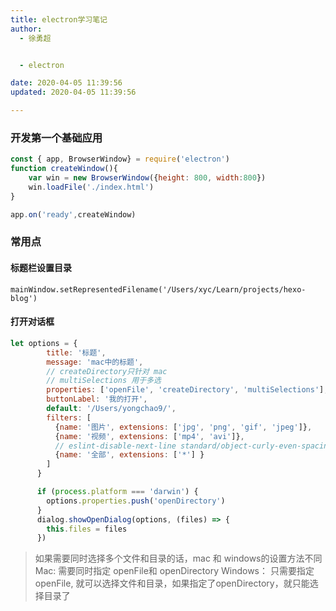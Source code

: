 ```yaml
---
title: electron学习笔记
author:
  - 徐勇超


  - electron

date: 2020-04-05 11:39:56
updated: 2020-04-05 11:39:56

---
```


###  开发第一个基础应用

```js
const { app, BrowserWindow} = require('electron')
function createWindow(){
	var win = new BrowserWindow({height: 800, width:800})
	win.loadFile('./index.html')
}

app.on('ready',createWindow)
```

### 常用点

#### 标题栏设置目录

```
mainWindow.setRepresentedFilename('/Users/xyc/Learn/projects/hexo-blog')
```

#### 打开对话框

```js
let options = {
        title: '标题',
        message: 'mac中的标题',
        // createDirectory只针对 mac
        // multiSelections 用于多选
        properties: ['openFile', 'createDirectory', 'multiSelections'],
        buttonLabel: '我的打开',
        default: '/Users/yongchao9/',
        filters: [
          {name: '图片', extensions: ['jpg', 'png', 'gif', 'jpeg']},
          {name: '视频', extensions: ['mp4', 'avi']},
          // eslint-disable-next-line standard/object-curly-even-spacing
          {name: '全部', extensions: ['*'] }
        ]
      }

      if (process.platform === 'darwin') {
        options.properties.push('openDirectory')
      }
      dialog.showOpenDialog(options, (files) => {
        this.files = files
      })
```

> 如果需要同时选择多个文件和目录的话，mac 和 windows的设置方法不同
> Mac: 需要同时指定 openFile和 openDirectory
> Windows： 只需要指定 openFile, 就可以选择文件和目录，如果指定了openDirectory，就只能选择目录了






